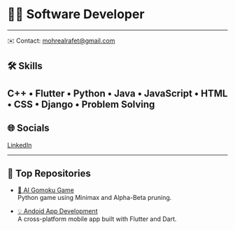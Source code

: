 # 👨‍💻 Software Developer
---

✉️ Contact: mohrealrafet@gmail.com

## 🛠️ Skills
C++ • Flutter • Python • Java • JavaScript • HTML • CSS • Django • Problem Solving
---

## 🌐 Socials
[LinkedIn](https://linkedin.com/in/rania-raafat-694b0b261) 

---

## 📌 Top Repositories

- [🤖 AI Gomoku Game](https://github.com/mohrael/Gomoku-Game)  
  Python game using Minimax and Alpha-Beta pruning.

- [💡 Andoid App Development](https://github.com//mohrael/Mobile-Apps)  
  A cross-platform mobile app built with Flutter and Dart.
